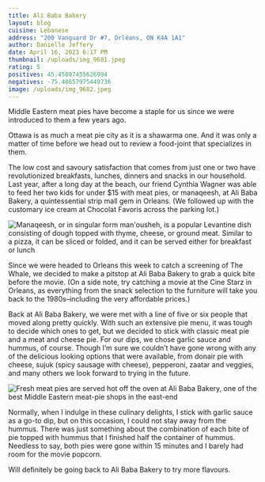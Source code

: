 ```yaml
---
title: Ali Baba Bakery
layout: blog
cuisine: Lebanese
address: "200 Vanguard Dr #7, Orléans, ON K4A 1A1"
author: Danielle Jeffery
date: April 16, 2023 6:17 PM
thumbnail: /uploads/img_9681.jpeg
rating: 5
positives: 45.45807455626994
negatives: -75.48657975449736
image: /uploads/img_9682.jpeg
---
```

Middle Eastern meat pies have become a staple for us since we were introduced to them a few years ago. 

Ottawa is as much a meat pie city as it is a shawarma one. And it was only a matter of time before we head out to review a food-joint that specializes in them.

The low cost and savoury satisfaction that comes from just one or two have revolutionized breakfasts, lunches, dinners and snacks in our household. Last year, after a long day at the beach, our friend Cynthia Wagner was able to feed her two kids for under $15 with meat pies, or manaqeesh, at Ali Baba Bakery, a quintessential strip mall gem in Orleans. (We followed up with the customary ice cream at Chocolat Favoris across the parking lot.)

![Manaqeesh, or in singular form man'ousheh, is a popular Levantine dish consisting of dough topped with thyme, cheese, or ground meat. Similar to a pizza, it can be sliced or folded, and it can be served either for breakfast or lunch](/uploads/img_9680.jpeg "Ali Baba oven")

Since we were headed to Orleans this week to catch a screening of The Whale, we decided to make a pitstop at Ali Baba Bakery to grab a quick bite before the movie. (On a side note, try catching a movie at the Cine Starz in Orleans, as everything from the snack selection to the furniture will take you back to the 1980s–including the very affordable prices.)

Back at Ali Baba Bakery, we were met with a line of five or six people that moved along pretty quickly. With such an extensive pie menu, it was tough to decide which ones to get, but we decided to stick with classic meat pie and a meat and cheese pie. For our dips, we chose garlic sauce and hummus, of course. Though I’m sure we couldn’t have gone wrong with any of the delicious looking options that were available, from donair pie with cheese, sujuk (spicy sausage with cheese), pepperoni, zaatar and veggies, and many others we look forward to trying in the future.

![Fresh meat pies are served hot off the oven at Ali Baba Bakery, one of the best Middle Eastern meat-pie shops in the east-end](/uploads/img_9681.jpeg "Ali Baba meat pie")

Normally, when I indulge in these culinary delights, I stick with garlic sauce as a go-to dip, but on this occasion, I could not stay away from the hummus. There was just something about the combination of each bite of pie topped with hummus that I finished half the container of hummus. Needless to say, both pies were gone within 15 minutes and I barely had room for the movie popcorn.

Will definitely be going back to Ali Baba Bakery to try more flavours.
